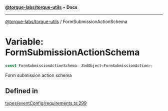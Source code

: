 [**@torque-labs/torque-utils**](../README.md) • **Docs**

***

[@torque-labs/torque-utils](../README.md) / FormSubmissionActionSchema

# Variable: FormSubmissionActionSchema

```ts
const FormSubmissionActionSchema: ZodObject<FormSubmissionAction>;
```

Form submission action schema

## Defined in

[types/eventConfig/requirements.ts:299](https://github.com/torque-labs/torque-utils/blob/fcba00c7b8994c0932484e8f489988b91291c603/types/eventConfig/requirements.ts#L299)
